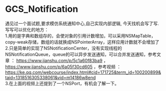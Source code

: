 # GCS_Notification  
遇见过一个面试题,要求模仿系统通知中心,自己实现内部逻辑, 今天找机会写了写.    
写写可以优化的地方：  
    1.用的是字典和数组存的，会使对象的引用计数增加，可以采用NSMapTable，copy-weak存储，数组的话就换成NSPointerArray，这样应用计数就不会增加了  
    2.只是简单的实现了NSNotificationCenter，没有实现线程的NSNotificationQueue，queue的可以异步发送通知，可以合并发送通知，参考文章 ： https://www.jianshu.com/p/5c1a60f83ba9 ，https://www.jianshu.com/p/6a05f30cd605 ，参考视频 ： https://ke.qq.com/webcourse/index.html#cid=171725&term_id=100200899&taid=1318516305338061&vid=m14186w8end    
    3.在上面的视频上还提到了一个NSPort，有机会了解一下。

